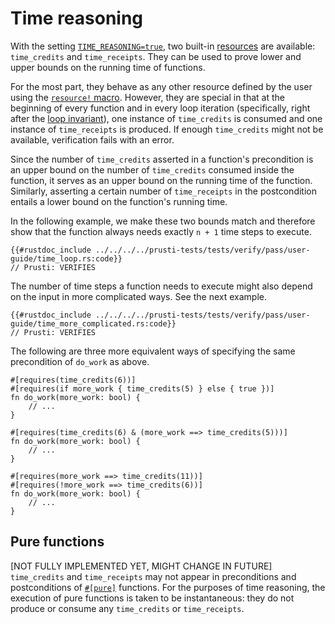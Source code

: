 # Time reasoning

With the setting [`TIME_REASONING=true`](https://viperproject.github.io/prusti-dev/dev-guide/config/flags.html#time_reasoning), two built-in [resources](resources_obligations.md) are available: `time_credits` and `time_receipts`. They can be used to prove lower and upper bounds on the running time of functions.

For the most part, they behave as any other resource defined by the user using the [`resource!` macro](resources_obligations.md). However, they are special in that at the beginning of every function and in every loop iteration (specifically, right after the [loop invariant](loop.md)), one instance of `time_credits` is consumed and one instance of `time_receipts` is produced. If enough `time_credits` might not be available, verification fails with an error.

Since the number of `time_credits` asserted in a function's precondition is an upper bound on the number of `time_credits` consumed inside the function, it serves as an upper bound on the running time of the function. Similarly, asserting a certain number of `time_receipts` in the postcondition entails a lower bound on the function's running time.

In the following example, we make these two bounds match and therefore show that the function always needs exactly `n + 1` time steps to execute.

```rust,noplaypen
{{#rustdoc_include ../../../../prusti-tests/tests/verify/pass/user-guide/time_loop.rs:code}}
// Prusti: VERIFIES
```

The number of time steps a function needs to execute might also depend on the input in more complicated ways. See the next example.

```rust,noplaygen
{{#rustdoc_include ../../../../prusti-tests/tests/verify/pass/user-guide/time_more_complicated.rs:code}}
// Prusti: VERIFIES
```

The following are three more equivalent ways of specifying the same precondition of `do_work` as above.

```rust,noplaygen,ignore
#[requires(time_credits(6))]
#[requires(if more_work { time_credits(5) } else { true })]
fn do_work(more_work: bool) {
    // ...
}
```

```rust,noplaypen,ignore
#[requires(time_credits(6) & (more_work ==> time_credits(5)))]
fn do_work(more_work: bool) {
    // ...
}
```

```rust,noplaypen,ignore
#[requires(more_work ==> time_credits(11))]
#[requires(!more_work ==> time_credits(6))]
fn do_work(more_work: bool) {
    // ...
}
```

## Pure functions

[NOT FULLY IMPLEMENTED YET, MIGHT CHANGE IN FUTURE] `time_credits` and `time_receipts` may not appear in preconditions and postconditions of [`#[pure]`](pure.md) functions. For the purposes of time reasoning, the execution of pure functions is taken to be instantaneous: they do not produce or consume any `time_credits` or `time_receipts`.
